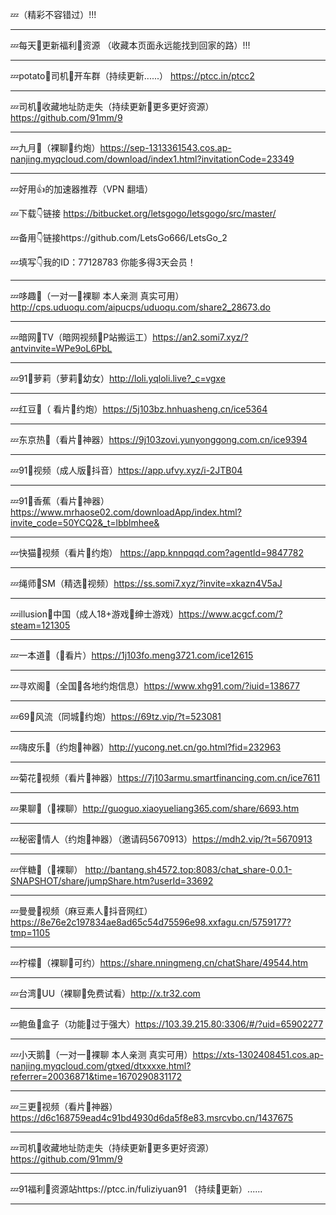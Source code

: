💤（精彩不容错过）!!!

______________________________________________________________________________________
💤每天👙更新福利🔞资源 （收藏本页面永远能找到回家的路）!!!

______________________________________________________________________________________
💤potato👙司机🔞开车群（持续更新......）
https://ptcc.in/ptcc2
______________________________________________________________________________________
💤司机👙收藏地址防走失（持续更新🔞更多更好资源） https://github.com/91mm/9

______________________________________________________________________________________
💤九月👙（裸聊🔞约炮）https://sep-1313361543.cos.ap-nanjing.myqcloud.com/download/index1.html?invitationCode=23349

______________________________________________________________________________________
💤好用👍的加速器推荐（VPN 翻墙） 
 
💤下载👇链接
https://bitbucket.org/letsgogo/letsgogo/src/master/ 
 
💤备用👇链接https://github.com/LetsGo666/LetsGo_2 
 
💤填写👇我的ID：77128783 你能多得3天会员！
______________________________________________________________________________________
💤哆趣👙（一对一🔞裸聊 本人亲测 真实可用）http://cps.uduoqu.com/aipucps/uduoqu.com/share2_28673.do

______________________________________________________________________________________
💤暗网👙TV（暗网视频🔞P站搬运工）https://an2.somi7.xyz/?antvinvite=WPe9oL6PbL

______________________________________________________________________________________
💤91👙萝莉（萝莉🔞幼女）http://loli.yqloli.live?_c=vgxe

______________________________________________________________________________________
💤红豆👙（ 看片🔞约炮）https://5j103bz.hnhuasheng.cn/ice5364

______________________________________________________________________________________
💤东京热👙（看片🔞神器）https://9j103zovi.yunyonggong.com.cn/ice9394

______________________________________________________________________________________
💤91👙视频（成人版🔞抖音）https://app.ufvy.xyz/i-2JTB04

 ______________________________________________________________________________________
💤91👙香蕉（看片🔞神器）https://www.mrhaose02.com/downloadApp/index.html?invite_code=50YCQ2&_t=lbblmhee&

 ______________________________________________________________________________________
💤快猫👙视频（看片🔞约炮）
https://app.knnpqqd.com?agentId=9847782

______________________________________________________________________________________
💤绳师👙SM（精选🔞视频）https://ss.somi7.xyz/?invite=xkazn4V5aJ

______________________________________________________________________________________
💤illusion👙中国（成人18+游戏🔞绅士游戏）https://www.acgcf.com/?steam=121305

______________________________________________________________________________________
💤一本道👙（🔞看片）https://1j103fo.meng3721.com/ice12615

______________________________________________________________________________________
💤寻欢阁👙（全国🔞各地约炮信息）https://www.xhg91.com/?iuid=138677

_____________________________________________________________________________________
💤69👙风流（同城🔞约炮）https://69tz.vip/?t=523081

 ______________________________________________________________________________________
💤嗨皮乐👙（约炮🔞神器）http://yucong.net.cn/go.html?fid=232963

______________________________________________________________________________________
💤菊花👙视频（看片🔞神器）https://7j103armu.smartfinancing.com.cn/ice7611

______________________________________________________________________________________
💤果聊👙（🔞裸聊）http://guoguo.xiaoyueliang365.com/share/6693.htm

______________________________________________________________________________________
💤秘密👙情人（约炮🔞神器）（邀请码5670913）https://mdh2.vip/?t=5670913

______________________________________________________________________________________
💤伴糖👙（🔞裸聊） http://bantang.sh4572.top:8083/chat_share-0.0.1-SNAPSHOT/share/jumpShare.htm?userId=33692

______________________________________________________________________________________
💤曼曼👙视频（麻豆素人🔞抖音网红）https://8e76e2c197834ae8ad65c54d75596e98.xxfagu.cn/5759177?tmp=1105

______________________________________________________________________________________
💤柠檬👙（裸聊🔞可约）https://share.nningmeng.cn/chatShare/49544.htm

______________________________________________________________________________________
💤台湾👙UU（裸聊🔞免费试看）http://x.tr32.com

______________________________________________________________________________________
💤鲍鱼👙盒子（功能🔞过于强大）https://103.39.215.80:3306/#/?uid=65902277

______________________________________________________________________________________
💤小天鹅👙（一对一🔞裸聊 本人亲测 真实可用）https://xts-1302408451.cos.ap-nanjing.myqcloud.com/gtxed/dtxxxxe.html?referrer=20036871&time=1670290831172

______________________________________________________________________________________
💤三更👙视频（看片🔞神器）https://d6c168759ead4c91bd4930d6da5f8e83.msrcvbo.cn/1437675

______________________________________________________________________________________
💤司机👙收藏地址防走失（持续更新🔞更多更好资源） https://github.com/91mm/9

______________________________________________________________________________________
💤91福利👙资源站https://ptcc.in/fuliziyuan91
（持续🔞更新）......
______________________________________________________________________________________
